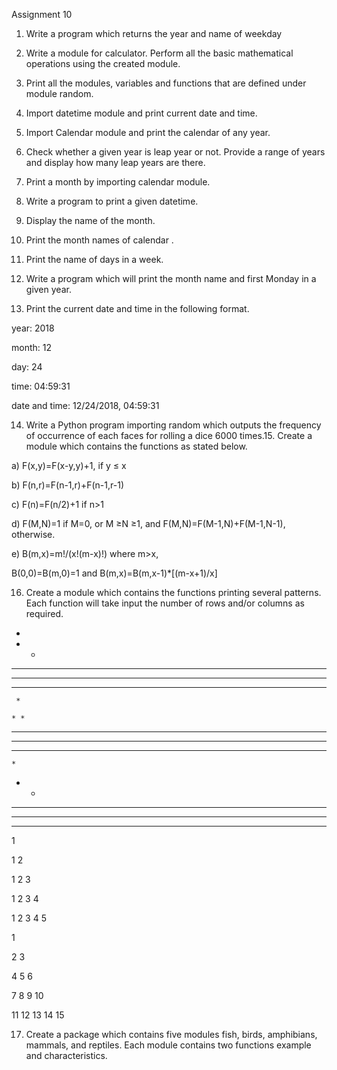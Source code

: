 Assignment 10

1. Write a program which returns the year and name of weekday

2. Write a module for calculator. Perform all the basic mathematical operations using the created module.

3. Print all the modules, variables and functions that are defined under module random.

4. Import datetime module and print current date and time.

5. Import Calendar module and print the calendar of any year.

6. Check whether a given year is leap year or not. Provide a range of years and display how many leap years are there.

7. Print a month by importing calendar module.

8. Write a program to print a given datetime.

9. Display the name of the month.

10. Print the month names of calendar .

11. Print the name of days in a week.

12. Write a program which will print the month name and first Monday in a given year.

13. Print the current date and time in the following format.

year: 2018

month: 12

day: 24

time: 04:59:31

date and time: 12/24/2018, 04:59:31

14. Write a Python program importing random which outputs the frequency of occurrence of each faces for rolling a dice 6000 times.15. Create a module which contains the functions as stated below.

a) F(x,y)=F(x-y,y)+1, if y ≤ x

b) F(n,r)=F(n-1,r)+F(n-1,r-1)

c) F(n)=F(n/2)+1 if n>1

d) F(M,N)=1 if M=0, or M ≥N ≥1, and F(M,N)=F(M-1,N)+F(M-1,N-1), otherwise.

e) B(m,x)=m!/(x!(m-x)!) where m>x,

B(0,0)=B(m,0)=1 and B(m,x)=B(m,x-1)*[(m-x+1)/x]

 

16. Create a module which contains the functions printing several patterns. Each function will take input the number of rows and/or columns as required.

 

*

* *

* * *

* * * *

* * * * *

 

 

     *

    * *

   * * *

  * * * *

 * * * * *

 

 

    *

   * *

  * * *

 * * * *

* * * * *

 

 

1

1 2

1 2 3

1 2 3 4

1 2 3 4 5

 

 

1

2 3

4 5 6

7 8 9 10

11 12 13 14 15


17. Create a package which contains five modules fish, birds, amphibians, mammals, and reptiles. Each module contains two functions example and characteristics.


